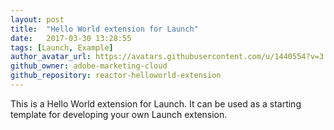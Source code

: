 ```yaml
---
layout: post
title:  "Hello World extension for Launch"
date:   2017-03-30 13:28:55
tags: [Launch, Example]
author_avatar_url: https://avatars.githubusercontent.com/u/1440554?v=3
github_owner: adobe-marketing-cloud
github_repository: reactor-helloworld-extension
---
```

This is a Hello World extension for Launch. It can be used as a starting template for developing your own Launch extension.


